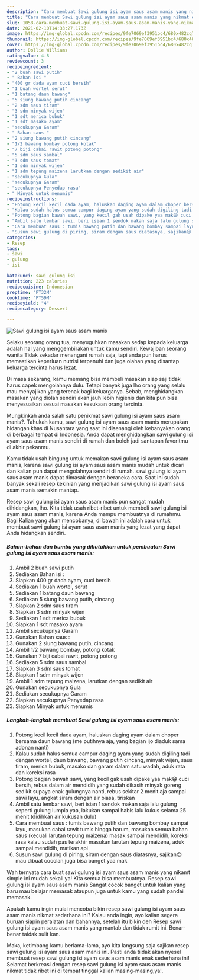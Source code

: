 ```yaml
---
description: "Cara membuat Sawi gulung isi ayam saus asam manis yang nikmat dan Mudah Dibuat"
title: "Cara membuat Sawi gulung isi ayam saus asam manis yang nikmat dan Mudah Dibuat"
slug: 1058-cara-membuat-sawi-gulung-isi-ayam-saus-asam-manis-yang-nikmat-dan-mudah-dibuat
date: 2021-02-10T14:33:27.173Z
image: https://img-global.cpcdn.com/recipes/9fe7069ef3951bc4/680x482cq70/sawi-gulung-isi-ayam-saus-asam-manis-foto-resep-utama.jpg
thumbnail: https://img-global.cpcdn.com/recipes/9fe7069ef3951bc4/680x482cq70/sawi-gulung-isi-ayam-saus-asam-manis-foto-resep-utama.jpg
cover: https://img-global.cpcdn.com/recipes/9fe7069ef3951bc4/680x482cq70/sawi-gulung-isi-ayam-saus-asam-manis-foto-resep-utama.jpg
author: Dollie Williams
ratingvalue: 4.8
reviewcount: 3
recipeingredient:
- "2 buah sawi putih"
- " Bahan isi "
- "400 gr dada ayam cuci bersih"
- "1 buah wortel serut"
- "1 batang daun bawang"
- "5 siung bawang putih cincang"
- "2 sdm saus tiram"
- "3 sdm minyak wijen"
- "1 sdt merica bubuk"
- "1 sdt masako ayam"
- "secukupnya Garam"
- " Bahan saus "
- "2 siung bawang putih cincang"
- "1/2 bawang bombay potong kotak"
- "7 biji cabai rawit potong potong"
- "5 sdm saus sambal"
- "3 sdm saus tomat"
- "1 sdm minyak wijen"
- "1 sdm tepung maizena larutkan dengan sedikit air"
- "secukupnya Gula"
- "secukupnya Garam"
- "secukupnya Penyedap rasa"
- " Minyak untuk menumis"
recipeinstructions:
- "Potong kecil kecil dada ayam, haluskan daging ayam dalam choper bersama daun bawang (me putihnya aja, yang bagian ijo diaduk sama adonan nanti)"
- "Kalau sudah halus semua campur daging ayam yang sudah digiling tadi dengan wortel, daun bawang, bawang putih cincang, minyak wijen, saus tiram, merica bubuk, masako dan garam dalam satu wadah, aduk rata dan koreksi rasa"
- "Potong bagian bawah sawi, yang kecil gak usah dipake yaa mak😁 cuci bersih, rebus dalam air mendidih yang sudah dikasih minyak goreng sedikit supaya enak gulungnya nanti, rebus sekitar 2 menit aja sampai sawi layu, angkat siram dengan air biasa, tiriskan"
- "Ambil satu lembar sawi, beri isian 1 sendok makan saja lalu gulung seperti gulung lumpia yaa, lakukan sampai habis lalu kukus selama 25 menit (didihkan air kukusan dulu)"
- "Cara membuat saus : tumis bawang putih dan bawang bombay sampai layu, masukan cabai rawit tumis hingga harum, masukan semua bahan saus (kecuali larutan tepung maizena) masak sampai mendidih, koreksi rasa kalau sudah pas terakhir masukan larutan tepung maizena, aduk sampai mendidih, matikan api"
- "Susun sawi gulung di piring, siram dengan saus diatasnya, sajikan😊 mau dibuat cocolan juga bisa banget yaa mak"
categories:
- Resep
tags:
- sawi
- gulung
- isi

katakunci: sawi gulung isi 
nutrition: 223 calories
recipecuisine: Indonesian
preptime: "PT32M"
cooktime: "PT59M"
recipeyield: "4"
recipecategory: Dessert

---
```



![Sawi gulung isi ayam saus asam manis](https://img-global.cpcdn.com/recipes/9fe7069ef3951bc4/680x482cq70/sawi-gulung-isi-ayam-saus-asam-manis-foto-resep-utama.jpg)

Selaku seorang orang tua, menyuguhkan masakan sedap kepada keluarga adalah hal yang menggembirakan untuk kamu sendiri. Kewajiban seorang  wanita Tidak sekadar menangani rumah saja, tapi anda pun harus memastikan keperluan nutrisi terpenuhi dan juga olahan yang disantap keluarga tercinta harus lezat.

Di masa  sekarang, kamu memang bisa membeli masakan siap saji tidak harus capek mengolahnya dulu. Tetapi banyak juga lho orang yang selalu mau menyajikan yang terenak bagi keluarganya. Sebab, menghidangkan masakan yang diolah sendiri akan jauh lebih higienis dan kita pun bisa menyesuaikan sesuai masakan kesukaan orang tercinta. 



Mungkinkah anda salah satu penikmat sawi gulung isi ayam saus asam manis?. Tahukah kamu, sawi gulung isi ayam saus asam manis merupakan hidangan khas di Nusantara yang saat ini disenangi oleh kebanyakan orang di berbagai tempat di Indonesia. Anda dapat menghidangkan sawi gulung isi ayam saus asam manis sendiri di rumah dan boleh jadi santapan favoritmu di akhir pekanmu.

Kamu tidak usah bingung untuk memakan sawi gulung isi ayam saus asam manis, karena sawi gulung isi ayam saus asam manis mudah untuk dicari dan kalian pun dapat mengolahnya sendiri di rumah. sawi gulung isi ayam saus asam manis dapat dimasak dengan beraneka cara. Saat ini sudah banyak sekali resep kekinian yang menjadikan sawi gulung isi ayam saus asam manis semakin mantap.

Resep sawi gulung isi ayam saus asam manis pun sangat mudah dihidangkan, lho. Kita tidak usah ribet-ribet untuk membeli sawi gulung isi ayam saus asam manis, karena Anda mampu membuatnya di rumahmu. Bagi Kalian yang akan mencobanya, di bawah ini adalah cara untuk membuat sawi gulung isi ayam saus asam manis yang lezat yang dapat Anda hidangkan sendiri.

<!--inarticleads1-->

##### Bahan-bahan dan bumbu yang dibutuhkan untuk pembuatan Sawi gulung isi ayam saus asam manis:

1. Ambil 2 buah sawi putih
1. Sediakan  Bahan isi :
1. Siapkan 400 gr dada ayam, cuci bersih
1. Sediakan 1 buah wortel, serut
1. Sediakan 1 batang daun bawang
1. Sediakan 5 siung bawang putih, cincang
1. Siapkan 2 sdm saus tiram
1. Siapkan 3 sdm minyak wijen
1. Sediakan 1 sdt merica bubuk
1. Siapkan 1 sdt masako ayam
1. Ambil secukupnya Garam
1. Gunakan  Bahan saus :
1. Gunakan 2 siung bawang putih, cincang
1. Ambil 1/2 bawang bombay, potong kotak
1. Gunakan 7 biji cabai rawit, potong potong
1. Sediakan 5 sdm saus sambal
1. Siapkan 3 sdm saus tomat
1. Siapkan 1 sdm minyak wijen
1. Ambil 1 sdm tepung maizena, larutkan dengan sedikit air
1. Gunakan secukupnya Gula
1. Sediakan secukupnya Garam
1. Siapkan secukupnya Penyedap rasa
1. Siapkan  Minyak untuk menumis




<!--inarticleads2-->

##### Langkah-langkah membuat Sawi gulung isi ayam saus asam manis:

1. Potong kecil kecil dada ayam, haluskan daging ayam dalam choper bersama daun bawang (me putihnya aja, yang bagian ijo diaduk sama adonan nanti)
1. Kalau sudah halus semua campur daging ayam yang sudah digiling tadi dengan wortel, daun bawang, bawang putih cincang, minyak wijen, saus tiram, merica bubuk, masako dan garam dalam satu wadah, aduk rata dan koreksi rasa
1. Potong bagian bawah sawi, yang kecil gak usah dipake yaa mak😁 cuci bersih, rebus dalam air mendidih yang sudah dikasih minyak goreng sedikit supaya enak gulungnya nanti, rebus sekitar 2 menit aja sampai sawi layu, angkat siram dengan air biasa, tiriskan
1. Ambil satu lembar sawi, beri isian 1 sendok makan saja lalu gulung seperti gulung lumpia yaa, lakukan sampai habis lalu kukus selama 25 menit (didihkan air kukusan dulu)
1. Cara membuat saus : tumis bawang putih dan bawang bombay sampai layu, masukan cabai rawit tumis hingga harum, masukan semua bahan saus (kecuali larutan tepung maizena) masak sampai mendidih, koreksi rasa kalau sudah pas terakhir masukan larutan tepung maizena, aduk sampai mendidih, matikan api
1. Susun sawi gulung di piring, siram dengan saus diatasnya, sajikan😊 mau dibuat cocolan juga bisa banget yaa mak




Wah ternyata cara buat sawi gulung isi ayam saus asam manis yang nikamt simple ini mudah sekali ya! Kita semua bisa membuatnya. Resep sawi gulung isi ayam saus asam manis Sangat cocok banget untuk kalian yang baru mau belajar memasak ataupun juga untuk kamu yang sudah pandai memasak.

Apakah kamu ingin mulai mencoba bikin resep sawi gulung isi ayam saus asam manis nikmat sederhana ini? Kalau anda ingin, ayo kalian segera buruan siapin peralatan dan bahannya, setelah itu bikin deh Resep sawi gulung isi ayam saus asam manis yang mantab dan tidak rumit ini. Benar-benar taidak sulit kan. 

Maka, ketimbang kamu berlama-lama, ayo kita langsung saja sajikan resep sawi gulung isi ayam saus asam manis ini. Pasti anda tiidak akan nyesel membuat resep sawi gulung isi ayam saus asam manis enak sederhana ini! Selamat berkreasi dengan resep sawi gulung isi ayam saus asam manis nikmat tidak ribet ini di tempat tinggal kalian masing-masing,ya!.

